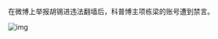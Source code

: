在微博上举报胡锡进违法翻墙后，科普博主项栋梁的账号遭到禁言。


![img](https://chinadigitaltimes.net/chinese/files/2023/11/dailyquote_20231125.png)

